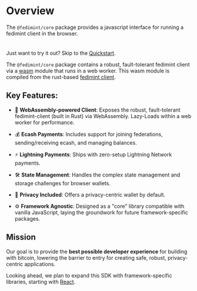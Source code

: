 # Overview

The `@fedimint/core` package provides a javascript interface for running a fedimint client in the browser.

<div class="tip custom-block" style="padding-top: 8px">

Just want to try it out? Skip to the [Quickstart](./getting-started).

</div>

The `@fedimint/core` package contains a robust, fault-tolerant fedimint client via a [wasm](https://webassembly.org/) module that runs in a web worker. This wasm module is compiled from the rust-based [fedimint client](https://github.com/fedimint/fedimint/tree/master/fedimint-client-wasm).

## Key Features:

- 🚀 **WebAssembly-powered Client**: Exposes the robust, fault-tolerant fedimint-client (built in Rust) via WebAssembly. Lazy-Loads within a web worker for performance.

- 💰 **Ecash Payments**: Includes support for joining federations, sending/receiving ecash, and managing balances.

- ⚡ **Lightning Payments**: Ships with zero-setup Lightning Network payments.

- 🛠️ **State Management**: Handles the complex state management and storage challenges for browser wallets.

- 🤫 **Privacy Included**: Offers a privacy-centric wallet by default.

- ⚙️ **Framework Agnostic**: Designed as a "core" library compatible with vanilla JavaScript, laying the groundwork for future framework-specific packages.

## Mission

Our goal is to provide the **best possible developer experience** for building with bitcoin, lowering the barrier to entry for creating safe, robust, privacy-centric applications.

Looking ahead, we plan to expand this SDK with framework-specific libraries, starting with [React](https://react.dev/).
